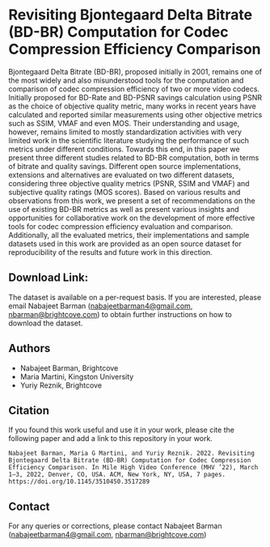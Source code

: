 # Revisiting Bjontegaard Delta Bitrate (BD-BR) Computation for Codec Compression Efficiency Comparison

Bjontegaard Delta Bitrate (BD-BR), proposed initially in 2001, remains one of the most widely and also misunderstood tools for the computation and comparison of codec compression efficiency of two or more video codecs. Initially proposed for BD-Rate and BD-PSNR savings calculation using PSNR as the choice of objective quality metric, many works in recent years have calculated and reported similar measurements using other objective metrics such as SSIM, VMAF and even MOS. Their understanding and usage, however, remains limited to mostly standardization activities with very limited work in the scientific literature studying the performance of such metrics under different conditions. Towards this end, in this paper we present three different studies related to BD-BR computation, both in terms of bitrate and quality savings. Different open source implementations, extensions and alternatives are evaluated on two different datasets, considering three objective quality metrics (PSNR, SSIM and VMAF) and subjective quality ratings (MOS scores). Based on various results and observations from this work, we present a set of recommendations on the use of existing BD-BR metrics as well as present various insights and opportunities for collaborative work on the development of more effective tools for codec compression efficiency evaluation and comparison. Additionally, all the evaluated metrics, their implementations and sample datasets used in this work are provided as an open source dataset for reproducibility of the results and future work in this direction.

## Download Link:

The dataset is available on a per-request basis. 
If you are interested, please email Nabajeet Barman (nabajeetbarman4@gmail.com, nbarman@brightcove.com) to obtain further instructions on how to download the dataset.

## Authors

- Nabajeet Barman, Brightcove
- Maria Martini, Kingston University
- Yuriy Reznik, Brightcove


## Citation

If you found this work useful and use it in your work, please cite the following paper and add a link to this repository in your work.

``` Nabajeet Barman, Maria G Martini, and Yuriy Reznik. 2022. Revisiting Bjontegaard Delta Bitrate (BD-BR) Computation for Codec Compression Efficiency Comparison. In Mile High Video Conference (MHV ’22), March 1–3, 2022, Denver, CO, USA. ACM, New York, NY, USA, 7 pages. https://doi.org/10.1145/3510450.3517289 ```

## Contact

For any queries or corrections, please contact Nabajeet Barman (nabajeetbarman4@gmail.com, nbarman@brightcove.com)
